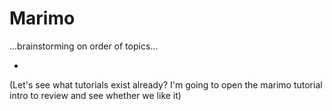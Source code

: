 # Marimo

...brainstorming on order of topics...

- 

(Let's see what tutorials exist already? I'm going to open the marimo tutorial intro to review and see whether we like it)
